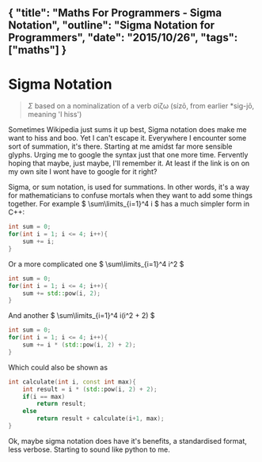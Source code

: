 {
    "title": "Maths For Programmers - Sigma Notation",
    "outline": "Sigma Notation for Programmers",
    "date": "2015/10/26",
    "tags": ["maths"]
}
---

# Sigma Notation

> $\Sigma$ based on a nominalization of a verb σίζω (sízō, from earlier *sig-jō, meaning 'I hiss')

Sometimes Wikipedia just sums it up best, Sigma notation does make me want to hiss and boo. Yet I can't escape it. Everywhere I encounter some sort of summation, it's there. Starting at me amidst far more sensible glyphs. Urging me to google the syntax just that one more time. Fervently hoping that maybe, just maybe, I'll remember it. At least if the link is on on my own site I wont have to google for it right?


Sigma, or sum notation, is used for summations. In other words, it's a way for mathematicians to confuse mortals when they want to add some things together. For example $ \sum\limits_{i=1}^4 i $ has a much simpler form in C++:

```cpp
int sum = 0;
for(int i = 1; i <= 4; i++){
    sum += i;
}
```

Or a more complicated one $ \sum\limits_{i=1}^4 i^2 $

```cpp
int sum = 0;
for(int i = 1; i <= 4; i++){
    sum += std::pow(i, 2);
}
```

And another $ \sum\limits_{i=1}^4 i(i^2 + 2) $

```cpp
int sum = 0;
for(int i = 1; i <= 4; i++){
    sum += i * (std::pow(i, 2) + 2);
}
```

Which could also be shown as

```cpp
int calculate(int i, const int max){
    int result = i * (std::pow(i, 2) + 2);
    if(i == max)
        return result;
    else
        return result + calculate(i+1, max);
}
```

Ok, maybe sigma notation does have it's benefits, a standardised format, less verbose. Starting to sound like python to me.
